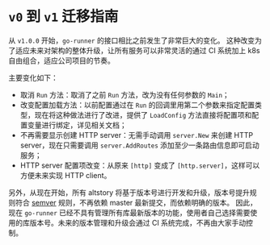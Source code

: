 # `v0` 到 `v1` 迁移指南 #

从 `v1.0.0` 开始，`go-runner` 的接口相比之前发生了非常巨大的变化。
这种改变为了适应未来对架构的整体升级，让所有服务可以非常灵活的通过 CI 系统加上 k8s 自由组合，适应公司项目的节奏。

主要变化如下：

* 取消 `Run` 方法：取消了之前 `Run` 方法，改为没有任何参数的 `Main`；
* 改变配置加载方法：以前配置通过在 `Run` 的回调里用第二个参数来指定配置类型，现在将这种做法进行了改进，提供了 `LoadConfig` 方法直接将配置项和配置变量进行绑定，详见相关文档；
* 不再需要显示创建 HTTP server：无需手动调用 `server.New` 来创建 HTTP server，现在只需要调用 `server.AddRoutes` 添加至少一条路由信息即可启动服务；
* HTTP server 配置项改变：从原来 `[http]` 变成了 `[http.server]`，这样可以方便未来实现 HTTP client。

另外，从现在开始，所有 altstory 将基于版本号进行开发和升级，版本号提升规则符合 [semver](https://semver.org/) 规则，不再依赖 master 最新提交，而依赖明确的版本。
因此，现在 `go-runner` 已经不具有管理所有库最新版本的功能，使用者自己选择需要使用的库版本号。未来的版本管理和升级会通过 CI 系统完成，不再由大家手动控制。